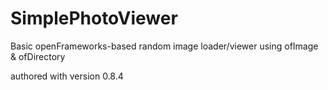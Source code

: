 SimplePhotoViewer
=================

Basic openFrameworks-based random image loader/viewer using ofImage &amp; ofDirectory

authored with version 0.8.4